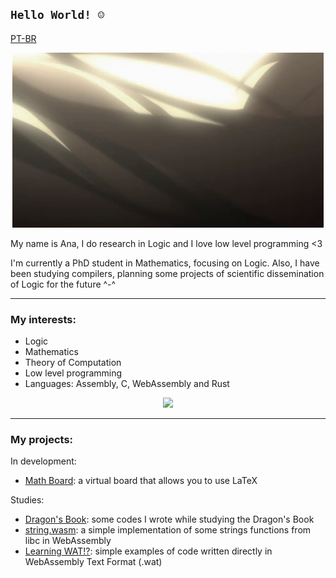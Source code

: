 `Hello World! ☺`
----------------
[PT-BR][portuguese]

<div align="center">
    <img src="./img/kurisu.gif" />
</div>

My name is Ana, I do research in Logic and I love low level programming <3

I'm currently a PhD student in Mathematics, focusing on Logic. Also, I have been studying compilers, planning some projects of scientific dissemination of Logic for the future ^-^

---

### **My interests**:

 - Logic
 - Mathematics
 - Theory of Computation
 - Low level programming
 - Languages: Assembly, C, WebAssembly and Rust

<div align="center"><a href="https://github.com/anachan01h">
    <img src="https://github-readme-stats.vercel.app/api/top-langs/?username=anachan01h&layout=compact&langs_count=4&theme=tokyonight" />
</a></div>

---

### **My projects**:

In development:
 - [Math Board][math-board]: a virtual board that allows you to use LaTeX

Studies:
 - [Dragon's Book][dragons-book]: some codes I wrote while studying the Dragon's Book
 - [string.wasm][string-wasm]: a simple implementation of some strings functions from libc in WebAssembly
 - [Learning WAT!?][learning-wat]: simple examples of code written directly in WebAssembly Text Format (.wat)


<!-- Links -->
[learning-wat]: https://github.com/anachan01h/learning-wat
[string-wasm]: https://github.com/anachan01h/string-wasm
[math-board]: https://github.com/anachan01h/math-board
[dragons-book]: https://github.com/anachan01h/dragons-book

<!-- Other languages -->
[portuguese]: https://github.com/anachan01h/anachan01h/blob/main/README.pt-br.md
